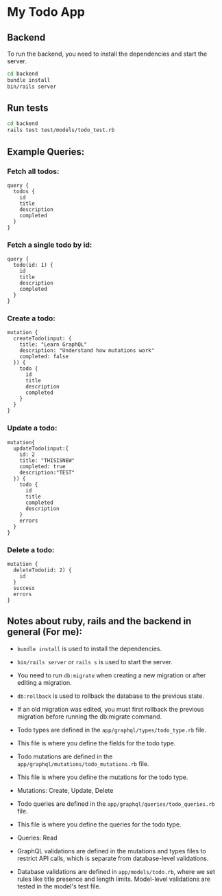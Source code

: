 # My Todo App

## Backend

To run the backend, you need to install the dependencies and start the server.

```bash
cd backend
bundle install
bin/rails server
```

## Run tests

```bash
cd backend
rails test test/models/todo_test.rb
```

## Example Queries:

### Fetch all todos:

```
query {
  todos {
    id
    title
    description
    completed
  }
}
```

### Fetch a single todo by id:

```
query {
  todo(id: 1) {
    id
    title
    description
    completed
  }
}
```

### Create a todo:

```
mutation {
  createTodo(input: {
    title: "Learn GraphQL"
    description: "Understand how mutations work"
    completed: false
  }) {
    todo {
      id
      title
      description
      completed
    }
  }
}
```

### Update a todo:

```
mutation{
  updateTodo(input:{
    id: 2
    title: "THISISNEW"
    completed: true
    description:"TEST"
  }) {
    todo {
      id
      title
      completed
      description
    }
    errors
  }
}
```

### Delete a todo:

```
mutation {
  deleteTodo(id: 2) {
    id
  }
  success
  errors
}
```

## Notes about ruby, rails and the backend in general (For me):

- `bundle install` is used to install the dependencies.
- `bin/rails server` or `rails s` is used to start the server.
- You need to run `db:migrate` when creating a new migration or after editing a migration.
- `db:rollback` is used to rollback the database to the previous state.
- If an old migration was edited, you must first rollback the previous migration before running the db:migrate command.

- Todo types are defined in the `app/graphql/types/todo_type.rb` file.
- This file is where you define the fields for the todo type.

- Todo mutations are defined in the `app/graphql/mutations/todo_mutations.rb` file.
- This file is where you define the mutations for the todo type.
- Mutations: Create, Update, Delete

- Todo queries are defined in the `app/graphql/queries/todo_queries.rb` file.
- This file is where you define the queries for the todo type.
- Queries: Read

- GraphQL validations are defined in the mutations and types files to restrict API calls, which is separate from database-level validations.
- Database validations are defined in `app/models/todo.rb`, where we set rules like title presence and length limits. Model-level validations are tested in the model's test file.
